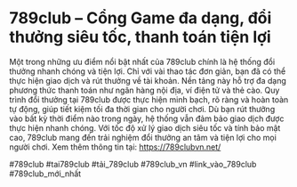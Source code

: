 # 789club – Cổng Game đa dạng, đổi thưởng siêu tốc, thanh toán tiện lợi
Một trong những ưu điểm nổi bật nhất của 789club chính là hệ thống đổi thưởng nhanh chóng và tiện lợi. Chỉ với vài thao tác đơn giản, bạn đã có thể thực hiện giao dịch và rút thưởng về tài khoản. Nền tảng này hỗ trợ đa dạng phương thức thanh toán như ngân hàng nội địa, ví điện tử và thẻ cào.
Quy trình đổi thưởng tại 789club được thực hiện minh bạch, rõ ràng và hoàn toàn tự động, giúp tiết kiệm tối đa thời gian cho người chơi. Dù bạn rút thưởng vào bất kỳ thời điểm nào trong ngày, hệ thống vẫn đảm bảo giao dịch được thực hiện nhanh chóng.
Với tốc độ xử lý giao dịch siêu tốc và tính bảo mật cao, 789club mang đến trải nghiệm đổi thưởng an tâm và tiện lợi cho mọi người chơi.
Xem thêm thông tin tại: https://789clubvn.net/

#789club #tai789club #tải_789club #789club_vn #link_vào_789club #789club_mới_nhất
